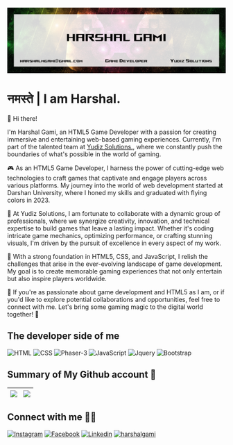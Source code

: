 ![profile](Untitled.png)

# नमस्ते | I am Harshal.

👋 Hi there! 

 I'm Harshal Gami, an HTML5 Game Developer with a passion for creating immersive and entertaining web-based gaming experiences. Currently, I'm part of the talented team at <a href="https://www.yudiz.com/">Yudiz Solutions.</a>, where we constantly push the boundaries of what's possible in the world of gaming.

🎮 As an HTML5 Game Developer, I harness the power of cutting-edge web technologies to craft games that captivate and engage players across various platforms. My journey into the world of web development started at Darshan University, where I honed my skills and graduated with flying colors in 2023.

💼 At Yudiz Solutions, I am fortunate to collaborate with a dynamic group of professionals, where we synergize creativity, innovation, and technical expertise to build games that leave a lasting impact. Whether it's coding intricate game mechanics, optimizing performance, or crafting stunning visuals, I'm driven by the pursuit of excellence in every aspect of my work.

🚀 With a strong foundation in HTML5, CSS, and JavaScript, I relish the challenges that arise in the ever-evolving landscape of game development. My goal is to create memorable gaming experiences that not only entertain but also inspire players worldwide.

🌟 If you're as passionate about game development and HTML5 as I am, or if you'd like to explore potential collaborations and opportunities, feel free to connect with me. Let's bring some gaming magic to the digital world together! 🎉


## The developer side of me

![HTML](https://img.shields.io/static/v1?style=for-the-badge&label=%E2%A0%80&color=555&labelColor=%233178c6&message=HTML5)
![CSS](https://img.shields.io/static/v1?style=for-the-badge&label=%E2%A0%80&color=555&labelColor=%233178c6&message=CSS3)
![Phaser-3](https://img.shields.io/static/v1?style=for-the-badge&label=%E2%A0%80&color=555&labelColor=%233178c6&message=Phaser3)
![JavaScript](https://img.shields.io/static/v1?style=for-the-badge&label=%E2%A0%80&color=555&labelColor=%233178c6&message=JavaScript)
![Jquery](https://img.shields.io/static/v1?style=for-the-badge&label=%E2%A0%80&color=555&labelColor=%233178c6&message=Jquery)
![Bootstrap](https://img.shields.io/static/v1?style=for-the-badge&label=%E2%A0%80&color=555&labelColor=%233178c6&message=Bootstrap5)

## Summary of My Github account 🧾

| <!-- <a href="https://github.com/harshalgami13"><img align="center" src="https://github-readme-stats.vercel.app/api?username=harshalgami13&show_icons=true&theme=vue&hide_border=true&custom_title=My%20%Github%20%Stats&hide=contribs,issues&count_private=true&cache_seconds=10" alt="Harshal's github stats" /></a> --> <a href="https://github.com/harshalgami13"><img align="center" src="https://github-readme-streak-stats.herokuapp.com?user=harshalgami13&theme=vue&hide_border=true&date_format=j%20M%5B%20Y%5D&stroke=DD1A1A&fire=DD2727&cache_seconds=10" /></a> | <a href="https://github.com/harshalgami13"><img align="center" src="https://github-readme-stats.vercel.app/api/top-langs/?username=harshalgami13&layout=compact&theme=vue&hide_border=true&cache_seconds=10" /></a> |  
| ------------- | ------------- |

<!-- ## Streak stats 🔥

| <a href="https://github.com/harshalgami13"><img align="center" src="https://github-readme-streak-stats.herokuapp.com/?user=harshalgami13&theme=vue&text_color=ffffff&hide_border=true&cache_seconds=10" /></a> |
| ------------- |
-->

## Connect with me 🖐🏻

[![Instagram][1.1]][1.2] [![Facebook][2.1]][2.2] [![Linkedin][3.1]][3.2] [![harshalgami][4.1]][4.2]

[1.1]: https://img.shields.io/badge/Instagram-C13584?style=for-the-badge&logo=instagram&logoColor=ffffff
[1.2]: https://www.instagram.com/___.h_g_patel.___13/

[2.1]: https://img.shields.io/badge/Facebook-4267B2?style=for-the-badge&logo=facebook&logoColor=ffffff
[2.2]: https://www.facebook.com/harshal.gami.136/

[3.1]: https://img.shields.io/badge/Linkedin-2867B2?style=for-the-badge&logo=linkedin&logoColor=ffffff
[3.2]: https://www.linkedin.com/in/harshalgami/

[4.1]: https://img.shields.io/badge/harshalgami-0fbcd3?style=for-the-badge&logo=wordpress&logoColor=ffffff&color=3a3a81
[4.2]: https://harshalgami13.github.io/
